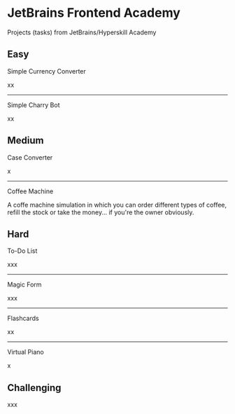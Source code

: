 # JetBrains Frontend Academy
Projects (tasks) from JetBrains/Hyperskill Academy

## Easy

Simple Currency Converter

xx

---

Simple Charry Bot

xx

## Medium

Case Converter

x

---

Coffee Machine

A coffe machine simulation in which you can order different types of coffee, 
refill the stock or take the money... if you're the owner obviously.


## Hard

To-Do List

xxx
 
---

Magic Form

xxx

---

Flashcards

xx

---

Virtual Piano

x

## Challenging

xxx
